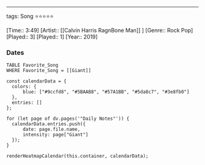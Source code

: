 ---
tags: Song ⭐⭐⭐⭐⭐ 

[Time:: 3:49]
[Artist:: [[Calvin Harris RagnBone Man]] ]
[Genre:: Rock Pop]
[Played:: 3]
[Played:: 1]
[Year:: 2019]
### Dates
````dataview
TABLE Favorite_Song
WHERE Favorite_Song = [[Giant]]
````

  ```dataviewjs
const calendarData = { 
	colors: { 
		blue: ["#9ccfd8", "#5BAAB8", "#57A1BB", "#5da8c7", "#3e8fb0"] 
	}, 
	entries: [] 
}; 

for (let page of dv.pages('"Daily Notes"')) { 
	calendarData.entries.push({ 
		date: page.file.name, 
		intensity: page["Giant"]
	}); 
} 

renderHeatmapCalendar(this.container, calendarData);
```
